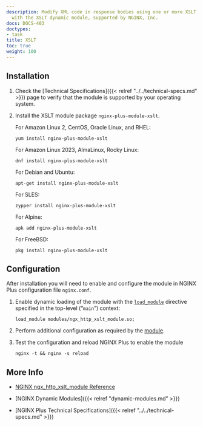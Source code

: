 ```yaml
---
description: Modify XML code in response bodies using one or more XSLT stylesheets,
  with the XSLT dynamic module, supported by NGINX, Inc.
docs: DOCS-403
doctypes:
- task
title: XSLT
toc: true
weight: 100
---
```



<span id="install"></span>
## Installation

1. Check the [Technical Specifications]({{< relref "../../technical-specs.md" >}}) page to verify that the module is supported by your operating system.

2. Install the XSLT module package `nginx-plus-module-xslt`.

   For Amazon Linux 2, CentOS, Oracle Linux, and RHEL:
   
   ```shell
   yum install nginx-plus-module-xslt
   ```

   For Amazon Linux 2023, AlmaLinux, Rocky Linux:

   ```shell
   dnf install nginx-plus-module-xslt
   ```

   For Debian and Ubuntu:

   ```shell
   apt-get install nginx-plus-module-xslt
   ```

   For SLES:
   
   ```shell
   zypper install nginx-plus-module-xslt
   ```

   For Alpine:

   ```shell
   apk add nginx-plus-module-xslt
   ```

   For FreeBSD:

   ```shell
   pkg install nginx-plus-module-xslt
   ```


<span id="configure"></span>

## Configuration

After installation you will need to enable and configure the module in NGINX Plus configuration file `nginx.conf`.

1. Enable dynamic loading of the module with the [`load_module`](https://nginx.org/en/docs/ngx_core_module.html#load_module) directive specified in the top-level (“`main`”) context:

   ```nginx
   load_module modules/ngx_http_xslt_module.so;
   ```

2. Perform additional configuration as required by the [module](https://nginx.org/en/docs/http/ngx_http_xslt_module.html).

3. Test the configuration and reload NGINX Plus to enable the module

   ```shell
   nginx -t && nginx -s reload
   ```


<span id="info"></span>
## More Info

- [NGINX ngx_http_xslt_module Reference](https://nginx.org/en/docs/http/ngx_http_xslt_module.html)

- [NGINX Dynamic Modules]({{< relref "dynamic-modules.md" >}})

- [NGINX Plus Technical Specifications]({{< relref "../../technical-specs.md" >}})

